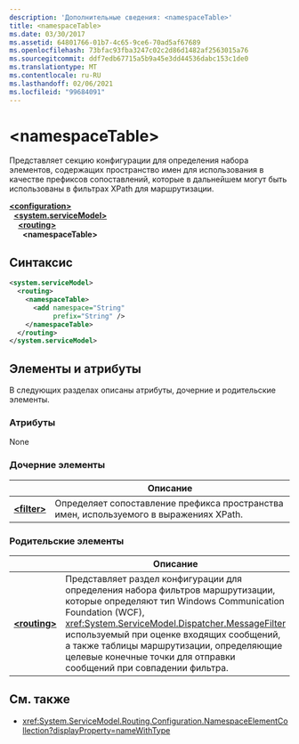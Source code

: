```yaml
---
description: 'Дополнительные сведения: <namespaceTable>'
title: <namespaceTable>
ms.date: 03/30/2017
ms.assetid: 64801766-01b7-4c65-9ce6-70ad5af67689
ms.openlocfilehash: 73bfac93fba3247c02c2d86d1482af2563015a76
ms.sourcegitcommit: ddf7edb67715a5b9a45e3dd44536dabc153c1de0
ms.translationtype: MT
ms.contentlocale: ru-RU
ms.lasthandoff: 02/06/2021
ms.locfileid: "99684091"
---
```

# \<namespaceTable>

Представляет секцию конфигурации для определения набора элементов, содержащих пространство имен для использования в качестве префиксов сопоставлений, которые в дальнейшем могут быть использованы в фильтрах XPath для маршрутизации.

[**\<configuration>**](../configuration-element.md)\
&nbsp;&nbsp;[**\<system.serviceModel>**](system-servicemodel.md)\
&nbsp;&nbsp;&nbsp;&nbsp;[**\<routing>**](routing.md)\
&nbsp;&nbsp;&nbsp;&nbsp;&nbsp;&nbsp;**\<namespaceTable>**  
  
## <a name="syntax"></a>Синтаксис  
  
```xml  
<system.serviceModel>
  <routing>
    <namespaceTable>
      <add namespace="String"
           prefix="String" />
    </namespaceTable>
  </routing>
</system.serviceModel>
```  
  
## <a name="attributes-and-elements"></a>Элементы и атрибуты

В следующих разделах описаны атрибуты, дочерние и родительские элементы.

### <a name="attributes"></a>Атрибуты

None

### <a name="child-elements"></a>Дочерние элементы

|     | Описание |
| --- | ----------- |
| [**\<filter>**](filter.md) | Определяет сопоставление префикса пространства имен, используемого в выражениях XPath. |

### <a name="parent-elements"></a>Родительские элементы

|     | Описание |
| --- | ----------- |
| [**\<routing>**](routing.md) | Представляет раздел конфигурации для определения набора фильтров маршрутизации, которые определяют тип Windows Communication Foundation (WCF), <xref:System.ServiceModel.Dispatcher.MessageFilter> используемый при оценке входящих сообщений, а также таблицы маршрутизации, определяющие целевые конечные точки для отправки сообщений при совпадении фильтра. |

## <a name="see-also"></a>См. также

- <xref:System.ServiceModel.Routing.Configuration.NamespaceElementCollection?displayProperty=nameWithType>
